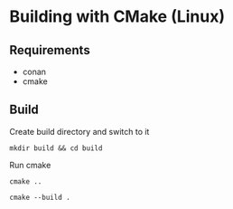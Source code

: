 
# Building with CMake (Linux)

## Requirements
* conan
* cmake

## Build

Create build directory and switch to it
```
mkdir build && cd build
````

Run cmake
```
cmake ..
```

```
cmake --build .
```

